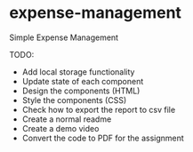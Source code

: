 # expense-management
Simple Expense Management

TODO:
* Add local storage functionality
* Update state of each component
* Design the components (HTML)
* Style the components (CSS)
* Check how to export the report to csv file
* Create a normal readme
* Create a demo video
* Convert the code to PDF for the assignment
